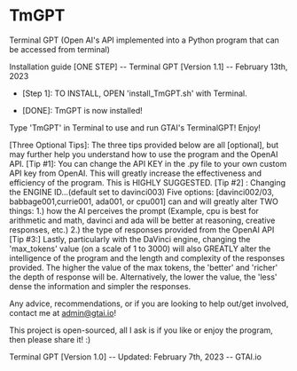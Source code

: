 # TmGPT
Terminal GPT (Open AI's API implemented into a Python program that can be accessed from terminal)

Installation guide [ONE STEP] -- Terminal GPT [Version 1.1] -- February 13th, 2023

* [Step 1]: TO INSTALL, OPEN 'install_TmGPT.sh' with Terminal.

* [DONE]: TmGPT is now installed! 

Type 'TmGPT' in Terminal to use and run GTAI's TerminalGPT! 
Enjoy!

[Three Optional Tips]:
The three tips provided below are all [optional], but may further help you understand how to use the program and the OpenAI API.
[Tip #1]: You can change the API KEY in the .py file to your own custom API key from OpenAI. This will greatly increase the effectiveness and efficiency of the program. This is HIGHLY SUGGESTED.
[Tip #2] : Changing the ENGINE ID...(default set to davinci003)
		Five options: [davinci002/03, babbage001,currie001, ada001, or cpu001] can and will greatly alter TWO things:
	1.) how the AI perceives the prompt (Example, cpu is best for arithmetic and math, davinci and ada will be better at reasoning, creative responses, etc.)
	2.) the type of responses provided from the OpenAI API
[Tip #3:] Lastly, particularly with the DaVinci engine, changing the 'max_tokens' value (on a scale of 1 to 3000) will also GREATLY alter the intelligence of the program and the length and complexity of the responses provided. 
	The higher the value of the max tokens, the 'better' and 'richer' the depth of response will be. 
	Alternatively, the lower the value, the 'less' dense the information and simpler the responses.

Any advice, recommendations, or if you are looking to help out/get involved, contact me at admin@gtai.io!

This project is open-sourced, all I ask is if you like or enjoy the program, then please share it! :)

Terminal GPT [Version 1.0] -- Updated: February 7th, 2023 -- GTAI.io

